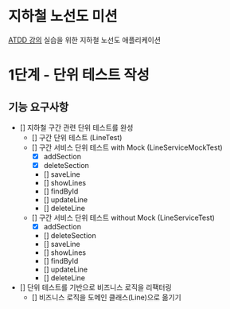 # 지하철 노선도 미션
[ATDD 강의](https://edu.nextstep.camp/c/R89PYi5H) 실습을 위한 지하철 노선도 애플리케이션

# 1단계 - 단위 테스트 작성
## 기능 요구사항
- [] 지하철 구간 관련 단위 테스트를 완성
  - [] 구간 단위 테스트 (LineTest)
  - [] 구간 서비스 단위 테스트 with Mock (LineServiceMockTest)
    - [x] addSection
    - [x] deleteSection
    - [] saveLine
    - [] showLines
    - [] findById
    - [] updateLine
    - [] deleteLine
  - [] 구간 서비스 단위 테스트 without Mock (LineServiceTest)
    - [x] addSection
    - [] deleteSection
    - [] saveLine
    - [] showLines
    - [] findById
    - [] updateLine
    - [] deleteLine
- [] 단위 테스트를 기반으로 비즈니스 로직을 리팩터링
  - [] 비즈니스 로직을 도메인 클래스(Line)으로 옮기기